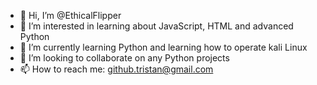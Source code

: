 - 👋 Hi, I’m @EthicalFlipper
- 👀 I’m interested in learning about JavaScript, HTML and advanced Python
- 🌱 I’m currently learning Python and learning how to operate kali Linux
- 💞️ I’m looking to collaborate on any Python projects
- 📫 How to reach me: github.tristan@gmail.com


<!---
EthicalFlipper/EthicalFlipper is a ✨ special ✨ repository because its `README.md` (this file) appears on your GitHub profile.
You can click the Preview link to take a look at your changes.
--->
